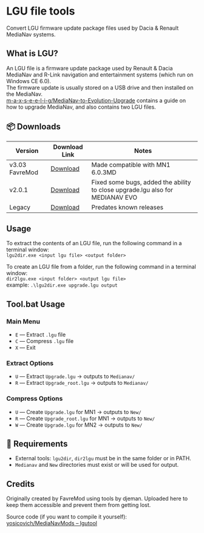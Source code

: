 # LGU file tools
Convert LGU firmware update package files used by Dacia & Renault MediaNav systems.

## What is LGU?
An LGU file is a firmware update package used by Renault & Dacia MediaNav and R-Link navigation and entertainment systems (which run on Windows CE 6.0).  
The firmware update is usually stored on a USB drive and then installed on the MediaNav.  
[m-a-x-s-e-e-l-i-g/MediaNav-to-Evolution-Upgrade](https://github.com/m-a-x-s-e-e-l-i-g/MediaNav-to-Evolution-Upgrade/) contains a guide on how to upgrade MediaNav, and also contains two LGU files.

## 📦 Downloads
| Version       | Download Link | Notes |
|---------------|---------------|-------|
| v3.03 FavreMod | [Download](https://github.com/m-a-x-s-e-e-l-i-g/LGU-file-tools/blob/main/releases/lgu2dir_dir2lgu_V3.03_FavreMod.zip) | Made compatible with MN1 6.0.3MD |
| v2.0.1         | [Download](https://github.com/m-a-x-s-e-e-l-i-g/LGU-file-tools/blob/main/releases/lgu2dir_dir2lgu_V2.0.1.zip)         | Fixed some bugs, added the ability to close upgrade.lgu also for MEDIANAV EVO |
| Legacy         | [Download](https://github.com/m-a-x-s-e-e-l-i-g/LGU-file-tools/blob/main/releases/lgu2dir_dir2lgu_legacy.zip)         | Predates known releases |

## Usage
To extract the contents of an LGU file, run the following command in a terminal window:  
`lgu2dir.exe <input lgu file> <output folder>`  

To create an LGU file from a folder, run the following command in a terminal window:  
`dir2lgu.exe <input folder> <output lgu file>`  
example: `.\lgu2dir.exe upgrade.lgu output`  

## Tool.bat Usage
### Main Menu

- `E` — Extract `.lgu` file  
- `C` — Compress `.lgu` file  
- `X` — Exit  

### Extract Options

- `U` — Extract `Upgrade.lgu` → outputs to `Medianav/`  
- `R` — Extract `Upgrade_root.lgu` → outputs to `Medianav/`  

### Compress Options

- `U` — Create `Upgrade.lgu` for MN1 → outputs to `New/`  
- `R` — Create `Upgrade_root.lgu` for MN1 → outputs to `New/`  
- `W` — Create `Upgrade.lgu` for MN2 → outputs to `New/`  

## 📁 Requirements

- External tools: `lgu2dir`, `dir2lgu` must be in the same folder or in PATH.
- `Medianav` and `New` directories must exist or will be used for output.


## Credits
Originally created by FavreMod using tools by djeman.
Uploaded here to keep them accessible and prevent them from getting lost.  

Source code (if you want to compile it yourself):  
[yosicovich/MediaNavMods – lgutool](https://github.com/yosicovich/MediaNavMods/tree/master/pc/lgutool)
